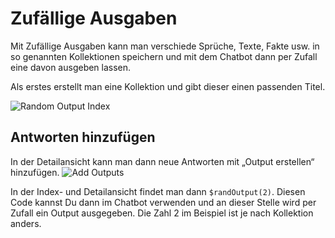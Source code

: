 # Zufällige Ausgaben

Mit Zufällige Ausgaben kann man verschiede Sprüche, Texte, Fakte usw. in so genannten Kollektionen speichern und mit dem Chatbot dann per Zufall eine davon ausgeben lassen.

Als erstes erstellt man eine Kollektion und gibt dieser einen passenden Titel.

![Random Output Index](https://hallo.tools/img/docs/008.png)

## Antworten hinzufügen

In der Detailansicht kann man dann neue Antworten mit „Output erstellen“ hinzufügen.
![Add Outputs](https://hallo.tools/img/docs/009.png)<br>

In der Index- und Detailansicht findet man dann `$randOutput(2)`. Diesen Code kannst Du dann im Chatbot verwenden und an dieser Stelle wird per Zufall ein Output ausgegeben. Die Zahl 2 im Beispiel ist je nach Kollektion anders.